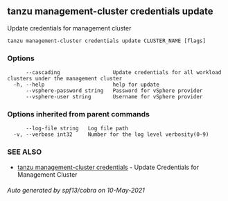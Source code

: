 ## tanzu management-cluster credentials update

Update credentials for management cluster

```
tanzu management-cluster credentials update CLUSTER_NAME [flags]
```

### Options

```
      --cascading                 Update credentials for all workload clusters under the management cluster
  -h, --help                      help for update
      --vsphere-password string   Password for vSphere provider
      --vsphere-user string       Username for vSphere provider
```

### Options inherited from parent commands

```
      --log-file string   Log file path
  -v, --verbose int32     Number for the log level verbosity(0-9)
```

### SEE ALSO

* [tanzu management-cluster credentials](tanzu_management-cluster_credentials.md)	 - Update Credentials for Management Cluster

###### Auto generated by spf13/cobra on 10-May-2021
